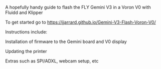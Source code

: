 A hopefully handy guide to flash the FLY Gemini V3 in a Voron V0 with Fluidd and Klipper

To get started go to https://jjarrard.github.io/Gemini-V3-Flash-Voron-V0/

Instructions include:

Installation of firmware to the Gemini board and V0 display

Updating the printer

Extras such as SPI/ADXL, webcam setup, etc
